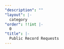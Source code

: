 ```yaml
---
"description": ""
"layout": |-
  category
"order": !!int |-
  0
"title": |-
  Public Record Requests
---
```

